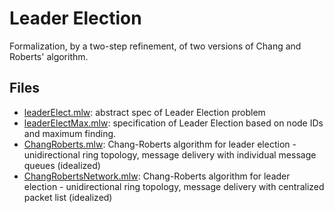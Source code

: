 # Leader Election 

Formalization, by a two-step refinement, of two versions of Chang and Roberts' algorithm.

## Files 

  * [leaderElect.mlw](leaderElect.mlw): abstract spec of Leader Election problem
  * [leaderElectMax.mlw](leaderElectMax.mlw): specification of Leader Election based on
    node IDs and maximum finding.  
  * [ChangRoberts.mlw](ChangRoberts.mlw): Chang-Roberts algorithm for leader election -
    unidirectional ring topology, message delivery with
    individual message queues (idealized) 
  * [ChangRobertsNetwork.mlw](ChangRobertsNetwork.mlw): Chang-Roberts algorithm for leader election -
    unidirectional ring topology, message delivery with
    centralized packet list (idealized) 
